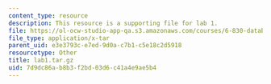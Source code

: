 ```yaml
---
content_type: resource
description: This resource is a supporting file for lab 1.
file: https://ol-ocw-studio-app-qa.s3.amazonaws.com/courses/6-830-database-systems-fall-2010/7d9dc86ab8b3f2bd03d6c41a4e9ae5b4_lab1.tar.gz
file_type: application/x-tar
parent_uid: e3e3793c-e7ed-9d0a-c7b1-c5e18c2d5918
resourcetype: Other
title: lab1.tar.gz
uid: 7d9dc86a-b8b3-f2bd-03d6-c41a4e9ae5b4
---
```

